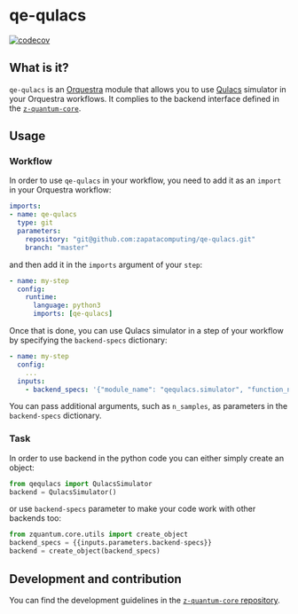 # qe-qulacs

[![codecov](https://codecov.io/gh/zapatacomputing/qe-qulacs/branch/master/graph/badge.svg?token=6G6TU70MH0)](https://codecov.io/gh/zapatacomputing/qe-qulacs)

## What is it?


`qe-qulacs` is an [Orquestra](https://www.zapatacomputing.com/orquestra/) module that allows you to use [Qulacs](https://github.com/qulacs/qulacs) simulator in your Orquestra workflows.
It complies to the backend interface defined in the [`z-quantum-core`](https://github.com/zapatacomputing/z-quantum-core/blob/master/src/python/orquestra/core/interfaces/backend.py).

## Usage

### Workflow
In order to use `qe-qulacs` in your workflow, you need to add it as an `import` in your Orquestra workflow:

```yaml
imports:
- name: qe-qulacs
  type: git
  parameters:
    repository: "git@github.com:zapatacomputing/qe-qulacs.git"
    branch: "master"
```

and then add it in the `imports` argument of your `step`:

```yaml
- name: my-step
  config:
    runtime:
      language: python3
      imports: [qe-qulacs]
```

Once that is done, you can use Qulacs simulator in a step of your workflow by specifying the `backend-specs` dictionary:

```yaml
- name: my-step
  config:
    ...
  inputs:
    - backend_specs: '{"module_name": "qequlacs.simulator", "function_name": "QulacsSimulator"}'
```

You can pass additional arguments, such as `n_samples`, as parameters in the `backend-specs` dictionary.

### Task

In order to use backend in the python code you can either simply create an object:

```python
from qequlacs import QulacsSimulator
backend = QulacsSimulator()
```

or use `backend-specs` parameter to make your code work with other backends too:

```python
from zquantum.core.utils import create_object
backend_specs = {{inputs.parameters.backend-specs}}
backend = create_object(backend_specs)
```

## Development and contribution

You can find the development guidelines in the [`z-quantum-core` repository](https://github.com/zapatacomputing/z-quantum-core).
